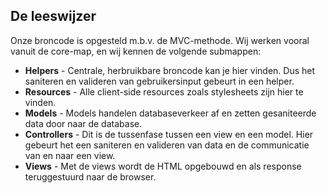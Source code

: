 ## De leeswijzer

Onze broncode is opgesteld m.b.v. de MVC-methode. Wij werken vooral vanuit de core-map, en wij kennen de volgende submappen:

- **Helpers** - Centrale, herbruikbare broncode kan je hier vinden. Dus het saniteren en valideren van gebruikersinput gebeurt in een helper.
- **Resources** - Alle client-side resources zoals stylesheets zijn hier te vinden.
- **Models** - Models handelen databaseverkeer af en zetten gesaniteerde data door naar de database.
- **Controllers** - Dit is de tussenfase tussen een view en een model. Hier gebeurt het een saniteren en valideren van data en de communicatie van en naar een view.
- **Views** - Met de views wordt de HTML opgebouwd en als response teruggestuurd naar de browser.
